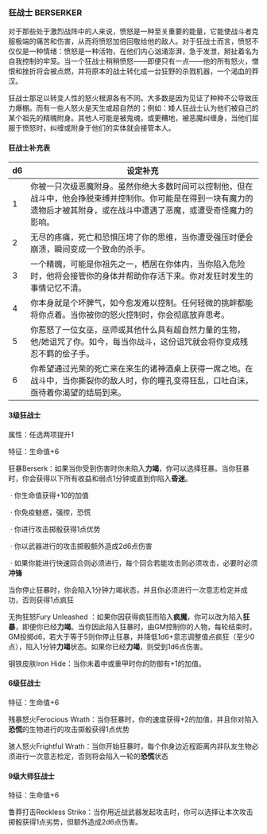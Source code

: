### 狂战士	BERSERKER

​		对于那些处于激烈战阵中的人来说，愤怒是一种至关重要的能量，它能使战斗者克服极端的痛苦和伤害，从而将愤怒加倍回敬给他的敌人。对于狂战士而言，愤怒不仅仅是一种情绪：愤怒是一种活物，在他们内心汹涌澎湃，急于发泄，掰扯着名为自我控制的牢笼。当一个狂战士稍稍愤怒——即便只有一点——他的所有怒火，憎恨和挫折将会被点燃，并将原本的战士转化成一台狂野的杀戮机器，一个渴血的莽汉。

​		狂战士那足以转变人性的怒火根源各有不同。大多数是因为见证了种种不公导致压力爆棚。而有一些人怒火是天生或超自然的；例如：矮人狂战士认为他们被自己的某个祖先的精魄附身。其他人可能是被鬼魂，或更糟地，被恶魔纠缠身，当他们屈服于愤怒时，纠缠或附身于他们的实体就会接管本人。

#### 狂战士补充表

| d6   | 设定补充                                                     |
| ---- | ------------------------------------------------------------ |
| 1    | 你被一只次级恶魔附身。虽然你绝大多数时间可以控制他，但在战斗中，他会挣脱束缚并控制你。你可能是在得到一块有魔力的遗物后才被其附身，或在战斗中遭遇了恶魔，或遭受奇怪魔力的影响。 |
| 2    | 无尽的疼痛，死亡和恐惧压垮了你的思维，当你遭受强压时便会崩溃，瞬间变成一个致命的杀手。 |
| 3    | 一个精魄，可能是你祖先之一，栖居在你体内，当你陷入危险时，他将会接管你的身体并帮助你存活下来。你对发狂时发生的事情记忆不清。 |
| 4    | 你本身就是个坏脾气，如今愈发难以控制。任何轻微的挑衅都能将你点着。当你被你的怒火控制时，你会彻底放弃思考。 |
| 5    | 你惹怒了一位女巫，巫师或其他什么具有超自然力量的生物，他/她诅咒了你。如今，每当你战斗，这份诅咒就会将你变成残忍不羁的侩子手。 |
| 6    | 你希望通过光荣的死亡来在来生的诸神酒桌上获得一席之地。在战斗中，当你撕裂你的敌人时，你的瞳孔变得狂乱，口吐白沫，亟待着你渴望的结局到来。 |

#### 3级狂战士

属性：任选两项提升1

特征：生命值+6

狂暴Berserk：如果当你受到伤害时你未陷入**力竭**，你可以选择狂暴。当你狂暴时，你会获得以下所有收益和弱点1分钟或直到你陷入**昏迷**。

​	·	你生命值获得+10的加值

​	·	你免疫魅惑，强控，恐慌

​	·	你进行攻击掷骰获得1点优势

​	·	你以武器进行的攻击掷骰额外造成2d6点伤害

​	·	如果你能进行快速回合则必须进行，每个回合若能攻击则必须攻击，必要时必须**冲锋**

​		当你停止狂暴时，你会陷入1分钟力竭状态，并且你必须进行一次意志检定并成功，否则获得1点疯狂

无拘狂怒Fury Unleashed ：如果你因获得疯狂而陷入**疯魔**，你可以改为陷入**狂暴**，即便你已经**力竭**。当你因此陷入狂暴时，由GM控制你的人物，每轮结束时，GM投掷d6，若大于等于5则你停止狂暴，并降低1d6+意志调整值点疯狂（至少0点），陷入1分钟**力竭**状态。如果你已经**力竭**，则受到1d6点伤害。

钢铁皮肤Iron Hide：当你未着中或重甲时你的防御有+1的加值。

#### 6级狂战士

特征：生命值+6

残暴怒火Ferocious Wrath：当你狂暴时，你的速度获得+2的加值，并且你对陷入**恐慌**的生物进行的攻击掷骰获得1点优势

骇人怒火Frightful Wrath：当你开始狂暴时，每个你身边近程距离内非队友生物必须进行一次意志检定，否则将会陷入一轮的**恐慌**状态

#### 9级大师狂战士

特征：生命值+6

鲁莽打击Reckless Strike：当你用近战武器发起攻击时，你可以选择让本次攻击掷骰获得1点劣势，但额外造成2d6点伤害。